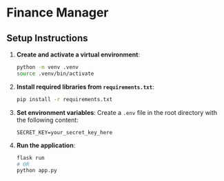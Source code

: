 # Finance Manager

## Setup Instructions

1. **Create and activate a virtual environment**:
   ```sh
   python -m venv .venv
   source .venv/bin/activate
   ```

2. **Install required libraries from `requirements.txt`**:
   ```sh
   pip install -r requirements.txt
   ```

3. **Set environment variables**:
   Create a `.env` file in the root directory with the following content:
   ```env
   SECRET_KEY=your_secret_key_here
   ```

4. **Run the application**:
   ```sh
   flask run
   # OR
   python app.py
   ```